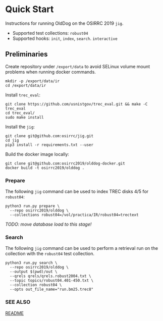 # Quick Start

Instructions for running OldDog on the OSIRRC 2019 `jig`.

+ Supported test collections: `robust04`
+ Supported hooks: `init`, `index`, `search`. `interactive`

## Preliminaries

Create repository under `/export/data` to avoid SELinux volume mount problems when running docker commands.

    mkdir -p /export/data/ir
    cd /export/data/ir

Install `trec_eval`:

    git clone https://github.com/usnistgov/trec_eval.git && make -C trec_eval
    cd trec_eval/
    sudo make install
 
Install the `jig`:

    git clone git@github.com:osirrc/jig.git
    cd jig
    pip3 install -r requirements.txt --user

Build the docker image locally:

    git clone git@github.com:osirrc2019/olddog-docker.git
    docker build -t osirrc2019/olddog .

### Prepare

The following `jig` command can be used to index TREC disks 4/5 for `robust04`:

    python3 run.py prepare \
      --repo osirrc2019/olddog \
      --collections robust04=/vol/practica/IR/robust04=trectext

_TODO: move database load to this stage!_

### Search

The following `jig` command can be used to perform a retrieval run on the collection with the `robust04` test collection.

    python3 run.py search \
      --repo osirrc2019/olddog \
      --output $(pwd)/out \
      --qrels qrels/qrels.robust2004.txt \
      --topic topics/robust04.401-450.txt \
      --collection robust04 \
      --opts out_file_name="run.bm25.trec8"

### SEE ALSO

[README](README.md)
